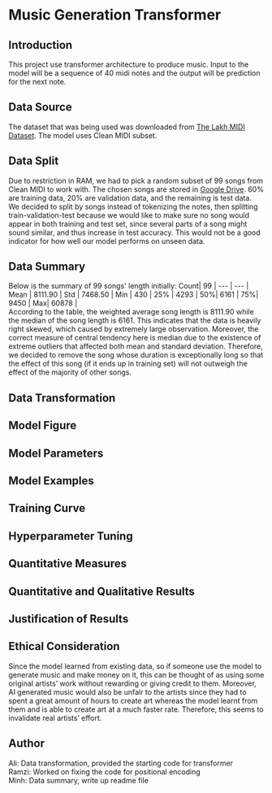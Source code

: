 # Music Generation Transformer
## Introduction
This project use transformer architecture to produce music. Input to the model will be a sequence of 40 midi notes and the output will be prediction for the next note. 
## Data Source
The dataset that was being used was downloaded from <a href="https://colinraffel.com/projects/lmd/" target="_blank">The Lakh MIDI Dataset</a>. The model uses Clean MIDI subset.
## Data Split
Due to restriction in RAM, we had to pick a random subset of 99 songs from Clean MIDI to work with. The chosen songs are stored in <a href="https://drive.google.com/drive/folders/1ffu0J6SJt_soSpeH1jP68LV0c-MUVdV2?usp=sharing" target="_blank">Google Drive</a>. 60% are training data, 20% are validation data, and the remaining is test data. We decided to split by songs instead of tokenizing the notes, then splitting train-validation-test because we would like to make sure no song would appear in both training and test set, since several parts of a song might sound similar, and thus increase in test accuracy. This would not be a good indicator for how well our model performs on unseen data.
## Data Summary
Below is the summary of 99 songs' length initially:
Count| 99 |
--- | --- |
Mean | 8111.90 |
Std | 7468.50 |
Min | 430 |
25% | 4293 |
50%| 6161 |
75%| 9450 |
Max| 60878 |
\
According to the table, the weighted average song length is 8111.90 while the median of the song length is 6161. This indicates that the data is heavily right skewed, which caused by extremely large observation. Moreover, the correct measure of central tendency here is median due to the existence of extreme outliers that affected both mean and standard deviation. Therefore, we decided to remove the song whose duration is exceptionally long so that the effect of this song (if it ends up in training set) will not outweigh the effect of the majority of other songs.
## Data Transformation
## Model Figure
## Model Parameters
## Model Examples
## Training Curve
## Hyperparameter Tuning
## Quantitative Measures
## Quantitative and Qualitative Results
## Justification of Results
## Ethical Consideration
Since the model learned from existing data, so if someone use the model to generate music and make
money on it, this can be thought of as using some original artists’ work without rewarding or giving
credit to them. Moreover, AI generated music would also be unfair to the artists since they had to
spent a great amount of hours to create art whereas the model learnt from them and is able to create
art at a much faster rate. Therefore, this seems to invalidate real artists’ effort.
## Author
Ali: Data transformation, provided the starting code for transformer\
Ramzi: Worked on fixing the code for positional encoding\
Minh: Data summary, write up readme file
